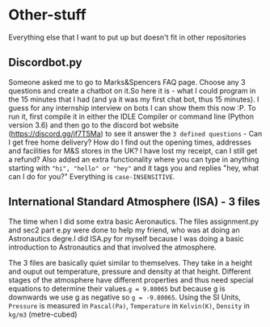 # Other-stuff
Everything else that I want to put up but doesn't fit in other repositories 

## Discordbot.py
Someone asked me to go to Marks&Spencers FAQ page. Choose any 3 questions and create a chatbot on it.So here it is - what I could program in the 15 minutes that I had (and ya it was my first chat bot, thus 15 minutes). I guess for any internship interview on bots I can show them this now :P. To run it, first compile it in either the IDLE Compiler or command line (Python version 3.6) and then go to the discord bot website (https://discord.gg/jf7T5Ma) to see it answer the `3 defined questions` - 
Can I get free home delivery?
How do I find out the opening times, addresses and facilities for M&S stores in the UK?
I have lost my receipt, can I still get a refund?
Also added an extra functionality where you can type in anything starting with `"hi", "hello" or "hey"` and it tags you and replies "hey, what can I do for you?"
Everything is `case-INSENSITIVE`.

## International Standard Atmosphere (ISA) - 3 files
The time when I did some extra basic Aeronautics. The files assignment.py and sec2 part e.py were done to help my friend, who was at doing an Astronautics degre.I did ISA.py for myself because I was doing a basic introduction to Astronautics and that involved the atmosphere.

The 3 files are basically quiet similar to themselves. They take in a height and ouput out temperature, pressure and density at that height. Different stages of the atmosphere have different properties and thus need special equations to determine their values.`g = 9.80065` but because g is downwards we use g as negative so `g = -9.80065`. Using the SI Units, `Pressure` is measured in `Pascal(Pa)`, `Temperature` in `Kelvin(K)`, `Density` in `kg/m3` (metre-cubed)
